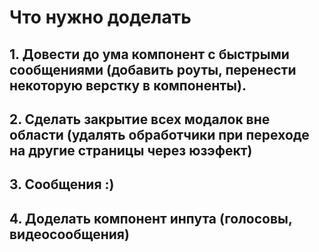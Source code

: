 # Что нужно доделать

## 1. Довести до ума компонент с быстрыми сообщениями (добавить роуты, перенести некоторую верстку в компоненты).

## 2. Сделать закрытие всех модалок вне области (удалять обработчики при переходе на другие страницы через юзэфект)

## 3. Сообщения :)

## 4. Доделать компонент инпута (голосовы, видеосообщения)
